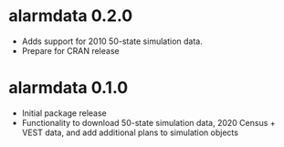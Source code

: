 # alarmdata 0.2.0

* Adds support for 2010 50-state simulation data.
* Prepare for CRAN release

# alarmdata 0.1.0

* Initial package release
* Functionality to download 50-state simulation data, 2020 Census + VEST data,
  and add additional plans to simulation objects
